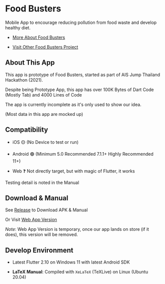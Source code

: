 # Food Busters

Mobile App to encourage reducing pollution from food waste and develop healthy diet.

- [More About Food Busters](https://github.com/Food-Busters)

- [Visit Other Food Busters Project](https://food-busters.github.io/)

## About This App

This app is prototype of Food Busters, started as part of AIS Jump Thailand Hackathon (2021).

Despite being Prototype App, this app has over 100K Bytes of Dart Code (Mostly Tab)
and 4000 Lines of Code

The app is currently incomplete as it's only used to show our idea.

(Most data in this app are mocked up)

## Compatibility

- iOS 🟡 (No Device to test or run)

- Android 🟢 (Minimum 5.0 Recommended 7.1.1+ Highly Recommended 11+)

- Web ❓ Not directly target, but with magic of Flutter, it works

Testing detail is noted in the Manual

## Download & Manual

See [Release](https://github.com/Food-Busters/food_busters/releases) to Download APK & Manual

Or Visit [Web App Version](https://food-busters-web.vercel.app/)

_Note_: Web App Version is temporary, once our app lands on store (if it does),
this version will be removed.

## Develop Environment

- Latest Flutter 2.10 on Windows 11 with latest Android SDK

- **LaTeX Manual**: Compiled with `XeLaTeX` (TeXLive) on Linux (Ubuntu 20.04)
